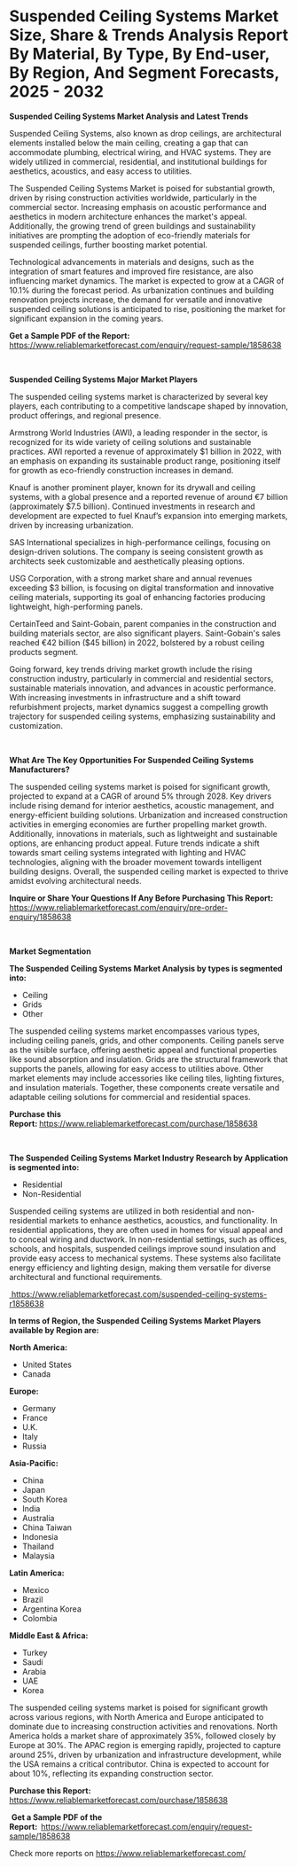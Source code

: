 <p><h1>Suspended Ceiling Systems Market Size, Share & Trends Analysis Report By Material, By Type, By End-user, By Region, And Segment Forecasts, 2025 - 2032</h1></p><p><strong>Suspended Ceiling Systems Market Analysis and Latest Trends</strong></p>
<p><p>Suspended Ceiling Systems, also known as drop ceilings, are architectural elements installed below the main ceiling, creating a gap that can accommodate plumbing, electrical wiring, and HVAC systems. They are widely utilized in commercial, residential, and institutional buildings for aesthetics, acoustics, and easy access to utilities.</p><p>The Suspended Ceiling Systems Market is poised for substantial growth, driven by rising construction activities worldwide, particularly in the commercial sector. Increasing emphasis on acoustic performance and aesthetics in modern architecture enhances the market's appeal. Additionally, the growing trend of green buildings and sustainability initiatives are prompting the adoption of eco-friendly materials for suspended ceilings, further boosting market potential.</p><p>Technological advancements in materials and designs, such as the integration of smart features and improved fire resistance, are also influencing market dynamics. The market is expected to grow at a CAGR of 10.1% during the forecast period. As urbanization continues and building renovation projects increase, the demand for versatile and innovative suspended ceiling solutions is anticipated to rise, positioning the market for significant expansion in the coming years.</p></p>
<p><strong>Get a Sample PDF of the Report:&nbsp;</strong> <a href="https://www.reliablemarketforecast.com/enquiry/request-sample/1858638?utm_campaign=3530&utm_medium=2&utm_source=Github&utm_content=ia&utm_term=10042025&utm_id=suspended-ceiling-systems">https://www.reliablemarketforecast.com/enquiry/request-sample/1858638</a></p>
<p>&nbsp;</p>
<p><strong>Suspended Ceiling Systems Major Market Players</strong></p>
<p><p>The suspended ceiling systems market is characterized by several key players, each contributing to a competitive landscape shaped by innovation, product offerings, and regional presence. </p><p>Armstrong World Industries (AWI), a leading responder in the sector, is recognized for its wide variety of ceiling solutions and sustainable practices. AWI reported a revenue of approximately $1 billion in 2022, with an emphasis on expanding its sustainable product range, positioning itself for growth as eco-friendly construction increases in demand.</p><p>Knauf is another prominent player, known for its drywall and ceiling systems, with a global presence and a reported revenue of around €7 billion (approximately $7.5 billion). Continued investments in research and development are expected to fuel Knauf’s expansion into emerging markets, driven by increasing urbanization.</p><p>SAS International specializes in high-performance ceilings, focusing on design-driven solutions. The company is seeing consistent growth as architects seek customizable and aesthetically pleasing options. </p><p>USG Corporation, with a strong market share and annual revenues exceeding $3 billion, is focusing on digital transformation and innovative ceiling materials, supporting its goal of enhancing factories producing lightweight, high-performing panels. </p><p>CertainTeed and Saint-Gobain, parent companies in the construction and building materials sector, are also significant players. Saint-Gobain's sales reached €42 billion ($45 billion) in 2022, bolstered by a robust ceiling products segment.</p><p>Going forward, key trends driving market growth include the rising construction industry, particularly in commercial and residential sectors, sustainable materials innovation, and advances in acoustic performance. With increasing investments in infrastructure and a shift toward refurbishment projects, market dynamics suggest a compelling growth trajectory for suspended ceiling systems, emphasizing sustainability and customization.</p></p>
<p>&nbsp;</p>
<p><strong>What Are The Key Opportunities For Suspended Ceiling Systems Manufacturers?</strong></p>
<p><p>The suspended ceiling systems market is poised for significant growth, projected to expand at a CAGR of around 5% through 2028. Key drivers include rising demand for interior aesthetics, acoustic management, and energy-efficient building solutions. Urbanization and increased construction activities in emerging economies are further propelling market growth. Additionally, innovations in materials, such as lightweight and sustainable options, are enhancing product appeal. Future trends indicate a shift towards smart ceiling systems integrated with lighting and HVAC technologies, aligning with the broader movement towards intelligent building designs. Overall, the suspended ceiling market is expected to thrive amidst evolving architectural needs.</p></p>
<p><strong>Inquire or Share Your Questions If Any Before Purchasing This Report:</strong> <a href="https://www.reliablemarketforecast.com/enquiry/pre-order-enquiry/1858638?utm_campaign=3530&utm_medium=2&utm_source=Github&utm_content=ia&utm_term=10042025&utm_id=suspended-ceiling-systems">https://www.reliablemarketforecast.com/enquiry/pre-order-enquiry/1858638</a></p>
<p>&nbsp;</p>
<p><strong>Market Segmentation</strong></p>
<p><strong>The Suspended Ceiling Systems Market Analysis by types is segmented into:</strong></p>
<p><ul><li>Ceiling</li><li>Grids</li><li>Other</li></ul></p>
<p><p>The suspended ceiling systems market encompasses various types, including ceiling panels, grids, and other components. Ceiling panels serve as the visible surface, offering aesthetic appeal and functional properties like sound absorption and insulation. Grids are the structural framework that supports the panels, allowing for easy access to utilities above. Other market elements may include accessories like ceiling tiles, lighting fixtures, and insulation materials. Together, these components create versatile and adaptable ceiling solutions for commercial and residential spaces.</p></p>
<p><strong>Purchase this Report:&nbsp;</strong><a href="https://www.reliablemarketforecast.com/purchase/1858638?utm_campaign=3530&utm_medium=2&utm_source=Github&utm_content=ia&utm_term=10042025&utm_id=suspended-ceiling-systems">https://www.reliablemarketforecast.com/purchase/1858638</a></p>
<p>&nbsp;</p>
<p><strong>The Suspended Ceiling Systems Market Industry Research by Application is segmented into:</strong></p>
<p><ul><li>Residential</li><li>Non-Residential</li></ul></p>
<p><p>Suspended ceiling systems are utilized in both residential and non-residential markets to enhance aesthetics, acoustics, and functionality. In residential applications, they are often used in homes for visual appeal and to conceal wiring and ductwork. In non-residential settings, such as offices, schools, and hospitals, suspended ceilings improve sound insulation and provide easy access to mechanical systems. These systems also facilitate energy efficiency and lighting design, making them versatile for diverse architectural and functional requirements.</p></p>
<p><a href="https://www.reliablemarketforecast.com/suspended-ceiling-systems-r1858638?utm_campaign=3530&utm_medium=2&utm_source=Github&utm_content=ia&utm_term=10042025&utm_id=suspended-ceiling-systems">&nbsp;https://www.reliablemarketforecast.com/suspended-ceiling-systems-r1858638</a></p>
<p><strong>In terms of Region, the Suspended Ceiling Systems Market Players available by Region are:</strong></p>
<p>
    <p> <strong> North America: </strong>
        <ul>
            <li>United States</li>
            <li>Canada</li>
        </ul>
        </p> 
    <p> <strong> Europe: </strong>
        <ul>
            <li>Germany</li>
            <li>France</li>
            <li>U.K.</li>
            <li>Italy</li>
            <li>Russia</li>
        </ul>
        </p> 
    <p> <strong> Asia-Pacific: </strong>
        <ul>
            <li>China</li>
            <li>Japan</li>
            <li>South Korea</li>
            <li>India</li>
            <li>Australia</li>
            <li>China Taiwan</li>
            <li>Indonesia</li>
            <li>Thailand</li>
            <li>Malaysia</li>
        </ul>
        </p> 
    <p> <strong> Latin America: </strong>
        <ul>
            <li>Mexico</li>
            <li>Brazil</li>
            <li>Argentina Korea</li>
            <li>Colombia</li>
        </ul>
        </p> 
    <p> <strong> Middle East & Africa: </strong>
        <ul>
            <li>Turkey</li>
            <li>Saudi</li>
            <li>Arabia</li>
            <li>UAE</li>
            <li>Korea</li>
        </ul>
    </p>
    </p>
<p><p>The suspended ceiling systems market is poised for significant growth across various regions, with North America and Europe anticipated to dominate due to increasing construction activities and renovations. North America holds a market share of approximately 35%, followed closely by Europe at 30%. The APAC region is emerging rapidly, projected to capture around 25%, driven by urbanization and infrastructure development, while the USA remains a critical contributor. China is expected to account for about 10%, reflecting its expanding construction sector.</p></p>
<p><strong>Purchase this Report: </strong><a href="https://www.reliablemarketforecast.com/purchase/1858638?utm_campaign=3530&utm_medium=2&utm_source=Github&utm_content=ia&utm_term=10042025&utm_id=suspended-ceiling-systems">https://www.reliablemarketforecast.com/purchase/1858638</a></p>
<p>&nbsp;<strong>Get a Sample PDF of the Report:&nbsp;&nbsp;</strong><a href="https://www.reliablemarketforecast.com/enquiry/request-sample/1858638?utm_campaign=3530&utm_medium=2&utm_source=Github&utm_content=ia&utm_term=10042025&utm_id=suspended-ceiling-systems">https://www.reliablemarketforecast.com/enquiry/request-sample/1858638</a></p>
<p><strong></strong></p>
<p>Check more reports on <a href="https://www.reliablemarketforecast.com/?utm_campaign=3530&utm_medium=2&utm_source=Github&utm_content=ia&utm_term=10042025&utm_id=suspended-ceiling-systems">https://www.reliablemarketforecast.com/</a></p>